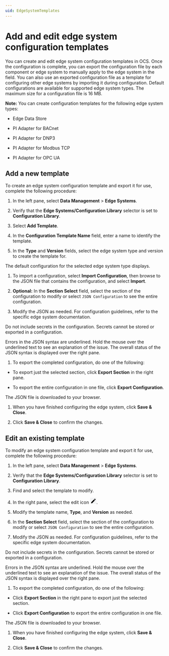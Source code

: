 ```yaml
---
uid: EdgeSystemTemplates
---
```


# Add and edit edge system configuration templates

You can create and edit edge system configuration templates in OCS. Once the configuration is complete, you can export the configuration file by each component or edge system to manually apply to the edge system in the field. You can also use an exported configuration file as a template for configuring other edge systems by importing it during configuration. Default configurations are available for supported edge system types. The maximum size for a configuration file is 16 MB.

**Note:** You can create configuration templates for the following edge system types:

 - Edge Data Store

 - PI Adapter for BACnet
 
 - PI Adapter for DNP3
 
 - PI Adapter for Modbus TCP
 
 - PI Adapter for OPC UA

## Add a new template

To create an edge system configuration template and export it for use, complete the following procedure:

1. In the left pane, select **Data Management** > **Edge Systems**.

1. Verify that the **Edge Systems/Configuration Library** selector is set to **Configuration Library**.

1. Select **Add Template**.

1. In the **Configuration Template Name** field, enter a name to identify the template.

1. In the **Type** and **Version** fields, select the edge system type and version to create the template for.

  The default configuration for the selected edge system type displays.

1. To import a configuration, select **Import Configuration**, then browse to the JSON file that contains the configuration, and select **Import**.

1. **Optional:** In the **Section Select** field, select the section of the configuration to modify or select `JSON Configuration` to see the entire configuration.

1. Modify the JSON as needed. For configuration guidelines, refer to the specific edge system documentation.

 Do not include secrets in the configuration. Secrets cannot be stored or exported in a configuration.

 Errors in the JSON syntax are underlined. Hold the mouse over the underlined text to see an explanation of the issue. The overall status of the JSON syntax is displayed over the right pane.  

1. To export the completed configuration, do one of the following:

 - To export just the selected section, click **Export Section** in the right pane. 

 - To export the entire configuration in one file, click **Export Configuration**.

 The JSON file is downloaded to your browser.

1. When you have finished configuring the edge system, click **Save & Close**.

1. Click **Save & Close** to confirm the changes. 

## Edit an existing template

To modify an edge system configuration template and export it for use, complete the following procedure:

1. In the left pane, select **Data Management** > **Edge Systems**.

1. Verify that the **Edge Systems/Configuration Library** selector is set to **Configuration Library**.

1. Find and select the template to modify.

1. In the right pane, select the edit icon ![Edit](images/pencil-icon.png).

1. Modify the template name, **Type**, and **Version** as needed.

1. In the **Section Select** field, select the section of the configuration to modify or select `JSON Configuration` to see the entire configuration.

1. Modify the JSON as needed. For configuration guidelines, refer to the specific edge system documentation.

 Do not include secrets in the configuration. Secrets cannot be stored or exported in a configuration.

 Errors in the JSON syntax are underlined. Hold the mouse over the underlined text to see an explanation of the issue. The overall status of the JSON syntax is displayed over the right pane.  

1. To export the completed configuration, do one of the following:

 - Click **Export Section** in the right pane to export just the selected section. 

 - Click **Export Configuration** to export the entire configuration in one file.

 The JSON file is downloaded to your browser.

1. When you have finished configuring the edge system, click **Save & Close**.

1. Click **Save & Close** to confirm the changes. 
